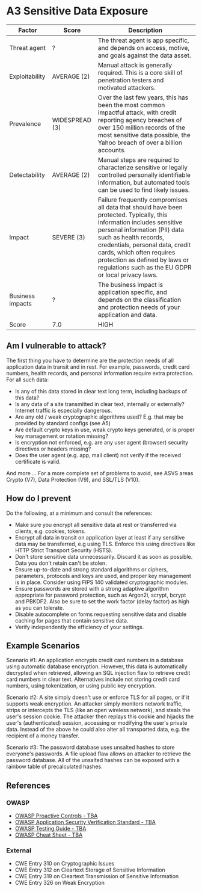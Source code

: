 # A3 Sensitive Data Exposure

| Factor | Score | Description |
| -- | -- | -- |
| Threat agent | ? | The threat agent is app specific, and depends on access, motive, and goals against the data asset. |
| Exploitability | AVERAGE (2) | Manual attack is generally required. This is a core skill of penetration testers and motivated attackers. |
| Prevalence | WIDESPREAD (3) | Over the last few years, this has been the most common impactful attack, with credit reporting agency breaches of over 150 million records of the most sensitive data possible, the Yahoo breach of over a billion accounts. |
| Detectability | AVERAGE (2) | Manual steps are required to characterize sensitive or legally controlled personally identifiable information, but automated tools can be used to find likely issues. |
| Impact | SEVERE (3) | Failure frequently compromises all data that should have been protected. Typically, this information includes sensitive personal information (PII) data such as health records, credentials, personal data, credit cards, which often requires protection as defined by laws or regulations such as the EU GDPR or local privacy laws. |
| Business impacts | ? | The business impact is application specific, and depends on the classification and protection needs of your application and data. |
| Score | 7.0 | HIGH |

## Am I vulnerable to attack?

The first thing you have to determine are the protection needs of all application data in transit and in rest. For example, passwords, credit card numbers, health records, and personal information require extra protection. For all such data:

* Is any of this data stored in clear text long term, including backups of this data?
* Is any data of a site transmitted in clear text, internally or externally? Internet traffic is especially dangerous.
* Are any old / weak cryptographic algorithms used? E.g. that may be provided by standard configs (see A5)
* Are default crypto keys in use, weak crypto keys generated, or is proper key management or rotation missing?
* Is encryption not enforced, e.g. are any user agent (browser) security directives or headers missing?
* Does the user agent (e.g. app, mail client) not verify if the received certificate is valid. 

And more … For a more complete set of problems to avoid, see ASVS areas Crypto (V7), Data Protection (V9), and SSL/TLS (V10).

## How do I prevent
Do the following, at a minimum and consult the references:
* Make sure you encrypt all sensitive data at rest or transferred via clients, e.g. cookies, tokens.
* Encrypt all data in transit on application layer at least if any sensitive data may be transferred, e.g using TLS. Enforce this using directives like HTTP Strict Transport Security (HSTS).
* Don't store sensitive data unnecessarily. Discard it as soon as possible. Data you don't retain can't be stolen.
* Ensure up-to-date and strong standard algorithms or ciphers, parameters, protocols and keys are used, and proper key management is in place. Consider using FIPS 140 validated cryptographic modules.
* Ensure passwords are stored with a strong adaptive algorithm appropriate for password protection, such as Argon2i, scrypt, bcrypt and PBKDF2. Also be sure to set the work factor (delay factor) as high as you can tolerate.
* Disable autocomplete on forms requesting sensitive data and disable caching for pages that contain sensitive data.
* Verify independently the efficiency of your settings.

## Example Scenarios

Scenario #1: An application encrypts credit card numbers in a database using automatic database encryption. However, this data is automatically decrypted when retrieved, allowing an SQL injection flaw to retrieve credit card numbers in clear text. Alternatives include not storing credit card numbers, using tokenization, or using public key encryption.

Scenario #2: A site simply doesn't use or enforce TLS for all pages, or if it supports weak encryption. An attacker simply monitors network traffic, strips or intercepts the TLS (like an open wireless network), and steals the user's session cookie. The attacker then replays this cookie and hijacks the user's (authenticated) session, accessing or modifying the user's private data. Instead of the above he could also alter all transported data, e.g. the recipient of a money transfer.

Scenario #3: The password database uses unsalted hashes to store everyone's passwords. A file upload flaw allows an attacker to retrieve the password database. All of the unsalted hashes can be exposed with a rainbow table of precalculated hashes.

## References

### OWASP

* [OWASP Proactive Controls - TBA]()
* [OWASP Application Security Verification Standard - TBA]()
* [OWASP Testing Guide - TBA]()
* [OWASP Cheat Sheet - TBA]()

### External

* CWE Entry 310 on Cryptographic Issues
* CWE Entry 312 on Cleartext Storage of Sensitive Information
* CWE Entry 319 on Cleartext Transmission of Sensitive Information
* CWE Entry 326 on Weak Encryption
